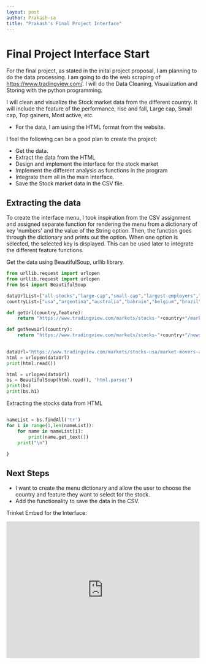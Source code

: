 ```yaml
---
layout: post
author: Prakash-sa
title: "Prakash's Final Project Interface"
---
```


# Final Project Interface Start

For the final project, as stated in the inital project proposal, I am planning to do the data processing. I am going to do the web scraping of https://www.tradingview.com/. 
I will do the Data Cleaning, Visualization and Storing with the python programming.

I will clean and visualize the Stock market data from the different country. It will include the feature of the performance, rise and fall, Large cap, Small cap, Top gainers, Most active, etc.

- For the data, I am using the HTML format from the website.

I feel the following can be a good plan to create the project:

- Get the data.
- Extract the data from the HTML
- Design and implement the interface for the stock market
- Implement the different analysis as functions in the program
- Integrate them all in the main interface.
- Save the Stock market data in the CSV file.

## Extracting the data

To create the interface menu, I took inspiration from the CSV assignment and assigned separate function for rendering the menu from a dictionary of key 'numbers' and the value of the String option. Then, the function goes through the dictionary and prints out the option. When one option is selected, the selected key is displayed. This can be used later to integrate the different feature functions.

Get the data using BeautifulSoup, urllib library.

```python
from urllib.request import urlopen
from urllib.request import urlopen
from bs4 import BeautifulSoup

dataUrlList=["all-stocks","large-cap","small-cap","largest-employers","high-dividend","highest-net-income","highest-cash","gainers","losers","active","pre-market-gainers","pre-market-losers","active-pre-market-stocks","pre-market-gappers","after-hours-gainers","after-hours-losers","active-after-hours-stocks","unusual-volume","most-volatile","high-beta","best-performing","highest-revenue","most-expensive","penny-stocks","pink-sheet-stocks","overbought","oversold","ath","atl","52wk-high","52wk-low"]
countryList=["usa","argentina","australia","bahrain","belgium","brazil","canada","chile","china","colombia","denmark","egypt","estonia","finland","france","germany","greece","hong-kong","hungary","iceland","india","indonesia","israel","italy","japan","latvia","lithuania","luxembourg","malaysia","mexico","netherlands","new-zealand","nigeria","norway","peru","philippines","poland","portugal","qatar","romania","russia","ksa","serbia","singapore","slovakia","south-africa","korea","spain","sweden","switzerland","taiwan","thailand","turkey","uae","united-kingdom","venezuela","vietnam"]

def getUrl(country,feature):
    return "https://www.tradingview.com/markets/stocks-"+country+"/market-movers-"+feature+"/"

def getNewsUrl(country):
    return "https://www.tradingview.com/markets/stocks-"+country+"/news/"

    
dataUrl="https://www.tradingview.com/markets/stocks-usa/market-movers-all-stocks/"
html = urlopen(dataUrl)
print(html.read())

html = urlopen(dataUrl)
bs = BeautifulSoup(html.read(), 'html.parser')
print(bs)
print(bs.h1)
```

Extracting the stocks data from HTML

```python

nameList = bs.findAll('tr')
for i in range(1,len(nameList)):
    for name in nameList[i]:
        print(name.get_text())
    print("\n")
   
}
```

## Next Steps
- I want to create the menu dictionary and allow the user to choose the country and feature they want to select for the stock. 
- Add the functionality to save the data in the CSV.


Trinket Embed for the Interface:

<iframe src="https://trinket.io/embed/python3/54256b5176" width="100%" height="356" frameborder="0" marginwidth="0" marginheight="0" allowfullscreen></iframe>
